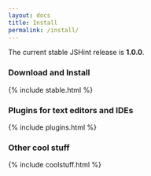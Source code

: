 ```yaml
---
layout: docs
title: Install
permalink: /install/
---
```


The current stable JSHint release is **1.0.0**.

<h3 id="download">Download and Install</h3>

{% include stable.html %}

<h3 id="plugins">Plugins for text editors and IDEs</h3>

{% include plugins.html %}

<h3 id="cool">Other cool stuff</h3>

{% include coolstuff.html %}